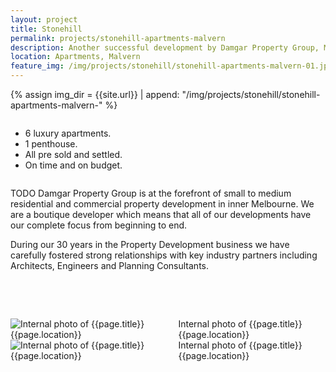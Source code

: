 ```yaml
---
layout: project
title: Stonehill
permalink: projects/stonehill-apartments-malvern
description: Another successful development by Damgar Property Group, Melbourne.
location: Apartments, Malvern
feature_img: /img/projects/stonehill/stonehill-apartments-malvern-01.jpg
---
```


{% assign img_dir = {{site.url}} | append: "/img/projects/stonehill/stonehill-apartments-malvern-" %}

<div class="row project-detail-content">
  <div class="small-11 medium-10 medium-offset-1 columns">
    <div class="row">
      <div class="medium-5 columns">
        <div class="column">
          <ul class="project-detail-key-points">
            <li>6 luxury apartments.</li>
            <li>1 penthouse.</li>
            <li>All pre sold and settled.</li>
            <li>On time and on budget.</li>
          </ul>
        </div>
      </div>
      <div class="medium-5 columns float-left">
        <div class="column">
          <p>TODO Damgar Property Group is at the forefront of small to medium residential and commercial property development in inner Melbourne. We are a boutique developer which means that all of our developments have our complete focus from beginning to end.</p>
          <p>During our 30 years in the Property Development business we have carefully fostered strong relationships with key industry partners including Architects, Engineers and Planning Consultants.</p>
        </div>
      </div>
    </div>
  </div>
</div>

<br><br>

<div class="row">
  <div class="medium-6 columns">
    <img class="thumbnail" src="{{img_dir}}02.jpg" alt="Internal photo of {{page.title}} {{page.location}}" title="External photo of {{page.title}} {{page.location}}">
    <caption>Internal photo of {{page.title}} {{page.location}}</caption>
  </div>
  <div class="medium-6 columns">
    <img class="thumbnail" src="{{img_dir}}03.jpg" alt="Internal photo of {{page.title}} {{page.location}}" title="External photo of {{page.title}} {{page.location}}">
    <caption>Internal photo of {{page.title}} {{page.location}}</caption>
  </div>
</div>
